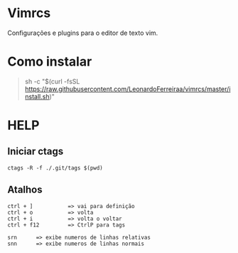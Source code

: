 # Vimrcs

Configurações e plugins para o editor de texto vim.

# Como instalar

> sh -c "$(curl -fsSL https://raw.githubusercontent.com/LeonardoFerreiraa/vimrcs/master/install.sh)"

# HELP

## Iniciar ctags

```
ctags -R -f ./.git/tags $(pwd)
```

## Atalhos

```
ctrl + ]           => vai para definição
ctrl + o           => volta
ctrl + i           => volta o voltar
ctrl + f12         => CtrlP para tags

srn      => exibe numeros de linhas relativas
snn      => exibe numeros de linhas normais
```

